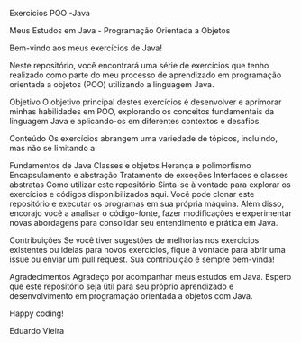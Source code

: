 Exercicios POO -Java

Meus Estudos em Java - Programação Orientada a Objetos

Bem-vindo aos meus exercícios de Java!

Neste repositório, você encontrará uma série de exercícios que tenho realizado como parte do meu processo de aprendizado em programação orientada a objetos (POO) utilizando a linguagem Java.

Objetivo O objetivo principal destes exercícios é desenvolver e aprimorar minhas habilidades em POO, explorando os conceitos fundamentais da linguagem Java e aplicando-os em diferentes contextos e desafios.

Conteúdo Os exercícios abrangem uma variedade de tópicos, incluindo, mas não se limitando a:

Fundamentos de Java Classes e objetos Herança e polimorfismo Encapsulamento e abstração Tratamento de exceções Interfaces e classes abstratas Como utilizar este repositório Sinta-se à vontade para explorar os exercícios e códigos disponibilizados aqui. Você pode clonar este repositório e executar os programas em sua própria máquina. Além disso, encorajo você a analisar o código-fonte, fazer modificações e experimentar novas abordagens para consolidar seu entendimento e prática em Java.

Contribuições Se você tiver sugestões de melhorias nos exercícios existentes ou ideias para novos exercícios, fique à vontade para abrir uma issue ou enviar um pull request. Sua contribuição é sempre bem-vinda!

Agradecimentos Agradeço por acompanhar meus estudos em Java. Espero que este repositório seja útil para seu próprio aprendizado e desenvolvimento em programação orientada a objetos com Java.

Happy coding!

Eduardo Vieira
